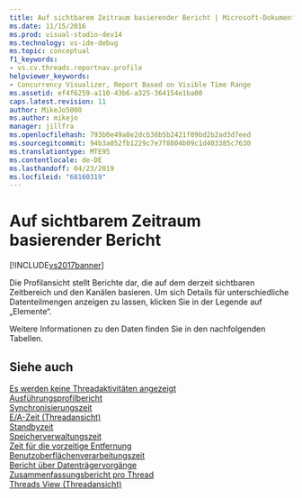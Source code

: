 ```yaml
---
title: Auf sichtbarem Zeitraum basierender Bericht | Microsoft-Dokumentation
ms.date: 11/15/2016
ms.prod: visual-studio-dev14
ms.technology: vs-ide-debug
ms.topic: conceptual
f1_keywords:
- vs.cv.threads.reportnav.profile
helpviewer_keywords:
- Concurrency Visualizer, Report Based on Visible Time Range
ms.assetid: ef4f6259-a110-43b6-a325-364154e1ba00
caps.latest.revision: 11
author: MikeJo5000
ms.author: mikejo
manager: jillfra
ms.openlocfilehash: 793b0e49a8e2dcb38b5b2421f09bd2b2ad3d7eed
ms.sourcegitcommit: 94b3a052fb1229c7e7f8804b09c1d403385c7630
ms.translationtype: MTE95
ms.contentlocale: de-DE
ms.lasthandoff: 04/23/2019
ms.locfileid: "68160319"
---
```

# <a name="report-based-on-visible-time-range"></a>Auf sichtbarem Zeitraum basierender Bericht
[!INCLUDE[vs2017banner](../includes/vs2017banner.md)]

Die Profilansicht stellt Berichte dar, die auf dem derzeit sichtbaren Zeitbereich und den Kanälen basieren. Um sich Details für unterschiedliche Datenteilmengen anzeigen zu lassen, klicken Sie in der Legende auf „Elemente“.  
  
 Weitere Informationen zu den Daten finden Sie in den nachfolgenden Tabellen.  
  
## <a name="see-also"></a>Siehe auch  
 [Es werden keine Threadaktivitäten angezeigt](../profiling/no-thread-activity-to-show-threads-view.md)   
 [Ausführungsprofilbericht](../profiling/execution-profile-report.md)   
 [Synchronisierungszeit](../profiling/synchronization-time.md)   
 [E/A-Zeit (Threadansicht)](../profiling/i-o-time-threads-view.md)   
 [Standbyzeit](../profiling/sleep-time.md)   
 [Speicherverwaltungszeit](../profiling/memory-management-time.md)   
 [Zeit für die vorzeitige Entfernung](../profiling/preemption-time.md)   
 [Benutzoberflächenverarbeitungszeit](../profiling/ui-processing-time.md)   
 [Bericht über Datenträgervorgänge](../profiling/disk-operations-report-threads-view.md)   
 [Zusammenfassungsbericht pro Thread](../profiling/per-thread-summary-report.md)   
 [Threads View (Threadansicht)](../profiling/threads-view-parallel-performance.md)
